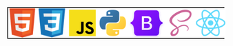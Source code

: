 <div>
  <img src="html5Icon.png" >
  <img src="cssIcon.png" >
  <img src="jsIcon.png" >
  <img src="pythonIcon.png" >
  <img src="bootstrapiocon.png" >
  <img src="scssIcon.png" >
  <img src="reactIcon.png">
</div>
<style>
  div{
      display: flex;
      justify-content: space-around;
      height: 5em;
      border: solid 2px;
    }
</style>

